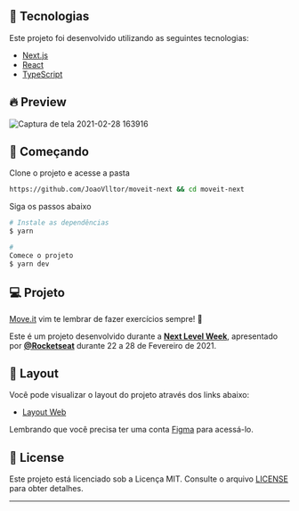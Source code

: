 ## 🧪 Tecnologias

Este projeto foi desenvolvido utilizando as seguintes tecnologias:

- [Next.js](https://nextjs.org/)
- [React](https://reactjs.org)
- [TypeScript](https://www.typescriptlang.org/)

## 🔥 Preview

![Captura de tela 2021-02-28 163916](https://user-images.githubusercontent.com/72579020/109431259-57f35000-79e4-11eb-99f2-9471a203e156.png)

## 🚀 Começando


Clone o projeto e acesse a pasta

```bash
https://github.com/JoaoVlltor/moveit-next && cd moveit-next
```

Siga os passos abaixo
```bash
# Instale as dependências
$ yarn

# 
Comece o projeto
$ yarn dev
```

## 💻 Projeto

[Move.it](https://move-it-guilhermecapitao.vercel.app/) vim te lembrar de fazer exercícios sempre! 💪  


Este é um projeto desenvolvido durante a **[Next Level Week](https://nextlevelweek.com/)**, apresentado por **[@Rocketseat](https://github.com/Rocketseat)** durante 22 a 28 de Fevereiro de 2021.

## 🔖 Layout


Você pode visualizar o layout do projeto através dos links abaixo:

- [Layout Web](https://www.figma.com/file/ge20pu3ofMOKoliUyKx1Nl/Move.it-1.0) 


Lembrando que você precisa ter uma conta [Figma](http://figma.com/) para acessá-lo.

## 📝 License

Este projeto está licenciado sob a Licença MIT. Consulte o arquivo [LICENSE](LICENSE.md) para obter detalhes.


---
